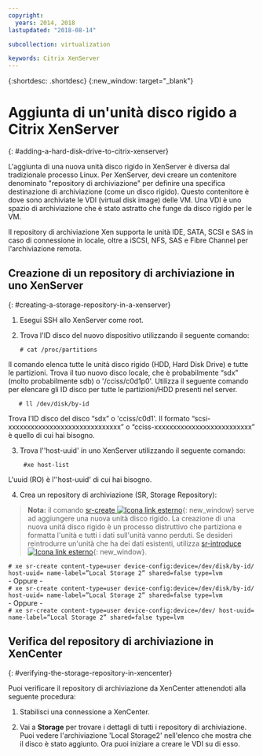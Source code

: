 ```yaml
---
copyright:
  years: 2014, 2018
lastupdated: "2018-08-14"

subcollection: virtualization

keywords: Citrix XenServer
---
```


{:shortdesc: .shortdesc}
{:new_window: target="_blank"}

# Aggiunta di un'unità disco rigido a Citrix XenServer
{: #adding-a-hard-disk-drive-to-citrix-xenserver}

L'aggiunta di una nuova unità disco rigido in XenServer è diversa dal tradizionale processo Linux. Per XenServer, devi creare un contenitore denominato "repository di archiviazione" per definire una specifica destinazione di archiviazione (come un disco rigido). Questo contenitore è dove sono archiviate le VDI (virtual disk image) delle VM. Una VDI è uno spazio di archiviazione che è stato astratto che funge da disco rigido per le VM.

Il repository di archiviazione Xen supporta le unità IDE, SATA, SCSI e SAS in caso di connessione in locale, oltre a iSCSI, NFS, SAS e Fibre Channel per l'archiviazione remota.

## Creazione di un repository di archiviazione in uno XenServer
{: #creating-a-storage-repository-in-a-xenserver}

1. Esegui SSH allo XenServer come root.

2. Trova l'ID disco del nuovo dispositivo utilizzando il seguente comando:

       # cat /proc/partitions

  Il comando elenca tutte le unità disco rigido (HDD, Hard Disk Drive) e tutte le partizioni. Trova il tuo nuovo disco locale, che è probabilmente “sdx” (molto probabilmente sdb) o '/cciss/c0d1p0'. Utilizza il seguente comando per elencare gli ID disco per tutte le partizioni/HDD presenti nel server.

       # ll /dev/disk/by-id

  Trova l'ID disco del disco “sdx” o 'cciss/c0d1'. Il formato “scsi-xxxxxxxxxxxxxxxxxxxxxxxxxxxxxx” o “cciss-xxxxxxxxxxxxxxxxxxxxxxxxxx” è quello di cui hai bisogno.

3. Trova l''host-uuid' in uno XenServer utilizzando il seguente comando:

        #xe host-list

  L'uuid (RO) è l''host-uuid' di cui hai bisogno.

4. Crea un repository di archiviazione (SR, Storage Repository):

  > **Nota:** il comando [sr-create ![Icona link esterno](../../icons/launch-glyph.svg "Icona link esterno")](http://support.citrix.com/article/CTX121313){: new_window} serve ad aggiungere una nuova unità disco rigido. La creazione di una nuova unità disco rigido è un processo distruttivo che partiziona e formatta l'unità e tutti i dati sull'unità vanno perduti. Se desideri reintrodurre un'unità che ha dei dati esistenti, utilizza [sr-introduce ![Icona link esterno](../../icons/launch-glyph.svg "Icona link esterno")](http://support.citrix.com/article/CTX121896){: new_window}.

  `# xe sr-create content-type=user device-config:device=/dev/disk/by-id/ host-uuid= name-label=”Local Storage 2” shared=false type=lvm`<br/>
  \- Oppure -<br/>
  `# xe sr-create content-type=user device-config:device=/dev/disk/by-id/ host-uuid= name-label=”Local Storage 2” shared=false type=lvm`<br/>
  \- Oppure -<br/>
  `# xe sr-create content-type=user device-config:device=/dev/ host-uuid= name-label=”Local Storage 2” shared=false type=lvm`

## Verifica del repository di archiviazione in XenCenter
{: #verifying-the-storage-repository-in-xencenter}

Puoi verificare il repository di archiviazione da XenCenter attenendoti alla seguente procedura:

1. Stabilisci una connessione a XenCenter.

2. Vai a **Storage** per trovare i dettagli di tutti i repository di archiviazione. Puoi vedere l'archiviazione 'Local Storage2' nell'elenco che mostra che il disco è stato aggiunto. Ora puoi iniziare a creare le VDI su di esso.
